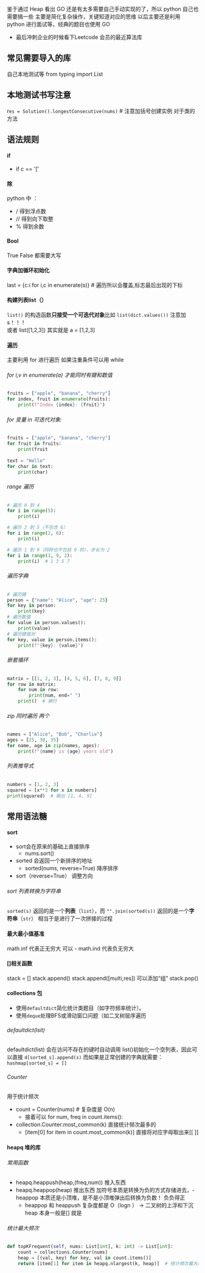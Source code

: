 鉴于通过 Heap 看出 GO 还是有太多需要自己手动实现的了，所以 python 自己也需要搞一些
主要是简化复杂操作，关键知道对应的思维
以后主要还是利用 python 进行面试等，经典的题目也使用 GO

- 最后冲刺企业的时候看下Leetcode 会员的最近算法库

## 常见需要导入的库
自己本地测试等
from typing import List

## 本地测试书写注意
r`es = Solution().longestConsecutive(nums)` # 注意加括号创建实例 对于类的方法


## 语法规则

#### if
- if c == '\['

#### 除
python 中 ：
- / 得到浮点数
- // 得到向下取整
- % 得到余数

#### Bool
True  False  都需要大写

#### 字典加循环初始化
last = {c:i for i,c in enumerate(s)} # 遍历所以会覆盖,标志最后出现的下标

#### 构建列表list（）
`list()` 的构造函数​**​只接受一个可迭代对象​**​
比如 `list(dict.values())`  注意加 s！！！  
或者 list(\[1,2,3]) 其实就是 a = \[1,2,3]

#### 遍历
主要利用 for 进行遍历   如果注重条件可以用 while
######  for i,v in enumerate(a) 才能同时有键和数值
``` python
fruits = ["apple", "banana", "cherry"]
for index, fruit in enumerate(fruits):
    print(f"Index {index}: {fruit}")
```
######  for 变量 in 可迭代对象:
``` python
fruits = ["apple", "banana", "cherry"]
for fruit in fruits:
    print(fruit
    
text = "Hello" 
for char in text:
	print(char)
```
######  range 遍历
``` python
# 遍历 0 到 4
for i in range(5):
    print(i)

# 遍历 2 到 5（不包含 6）
for i in range(2, 6):
    print(i)

# 遍历 1 到 9（同样也不包括 9 的），步长为 2   
for i in range(1, 9, 2):  
    print(i)  # 1 3 5 7

```
######  遍历字典
``` python
# 遍历键
person = {"name": "Alice", "age": 25}
for key in person:
    print(key)
# 遍历数值
for value in person.values():
    print(value)
# 遍历键值对
for key, value in person.items():
    print(f"{key}: {value}")
```
###### 嵌套循环 
``` python
matrix = [[1, 2, 3], [4, 5, 6], [7, 8, 9]]
for row in matrix:
    for num in row:
        print(num, end=" ")
    print()  # 换行

```

######  zip 同时遍历 两个
``` python
names = ["Alice", "Bob", "Charlie"]
ages = [25, 30, 35]
for name, age in zip(names, ages):
    print(f"{name} is {age} years old")
```

######  列表推导式

``` python
numbers = [1, 2, 3]
squared = [x**2 for x in numbers]
print(squared)  # 输出 [1, 4, 9]
```

## 常用语法糖

#### sort
- sort会在原来的基础上直接排序
	- nums.sort()
- sorted 会返回一个新排序的地址   
	- sorted(nums, reverse=True)  降序排序
- sort（reverse=True） 调整方向

######  sort 列表转换为字符串
`sorted(s)` 返回的是一个​**​列表​**​（`list`），而 `"".join(sorted(s))` 返回的是一个​**​字符串​**​（`str`） 相当于是进行了一次拼接的过程

#### 最大最小值基准
math.inf  代表正无穷大
可以 - math.ind 代表负无穷大

#### \[]相关函数
stack = \[]
stack.append()     stack.append(\[multi,res])  可以添加“组”
stack.pop()


#### collections 包
- 使用`defaultdict`简化统计类题目（如字符频率统计）。
- 使用`deque`处理BFS或滑动窗口问题（如二叉树层序遍历

######  defaultdict(lsit)
defaultdict(list) 会在访问不存在的键时​​自动调用 list()​​ 初始化一个空列表，因此可以直接 `d[sorted_s].append(s)`
而如果是正常创建的字典就需要： `hashmap[sorted_s] = []`

###### Counter 
用于统计频次
- count = Counter(nums)  # 复杂度是 O(n)
	- 接着可以 for num, freq in count.items():
- collection.Counter.most_common(k) 直接统计频次最多的
	- \[item[0] for item in count.most_common(k)]  直接将对应字母取出来[[
]]

#### heapq 堆的库
######  常用函数
- heapq.heappush(heap,(freq,num)) 推入东西    
- heapq.heappop(heap)   推出东西   加符号本质是转换为负的方式存储进去，-heappop 本质还是小顶堆，是不是小顶堆弹出后转换为负数！  负负得正
	- heappop 和 heappush 复杂度都是 O（logn ）   -> 二叉树的上浮和下沉  
heap 本身一般是\[] 就是

###### 统计最大频次
``` python
def topKFrequent(self, nums: List[int], k: int) -> List[int]:
	count = collections.Counter(nums)
	heap = [(val, key) for key, val in count.items()]
	return [item[1] for item in heapq.nlargest(k, heap)]  # 统计频次最大的k个
```


